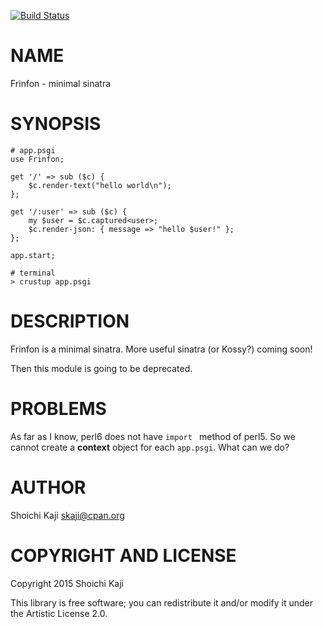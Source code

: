 [![Build Status](https://travis-ci.org/shoichikaji/Frinfon.svg?branch=master)](https://travis-ci.org/shoichikaji/Frinfon)

NAME
====

Frinfon - minimal sinatra

SYNOPSIS
========

    # app.psgi
    use Frinfon;

    get '/' => sub ($c) {
        $c.render-text("hello world\n");
    };

    get '/:user' => sub ($c) {
        my $user = $c.captured<user>;
        $c.render-json: { message => "hello $user!" };
    };

    app.start;

    # terminal
    > crustup app.psgi

DESCRIPTION
===========

Frinfon is a minimal sinatra. More useful sinatra (or Kossy?) coming soon!

Then this module is going to be deprecated.

PROBLEMS
========

As far as I know, perl6 does not have `import ` method of perl5. So we cannot create a **context** object for each `app.psgi`. What can we do?

AUTHOR
======

Shoichi Kaji <skaji@cpan.org>

COPYRIGHT AND LICENSE
=====================

Copyright 2015 Shoichi Kaji

This library is free software; you can redistribute it and/or modify it under the Artistic License 2.0.

